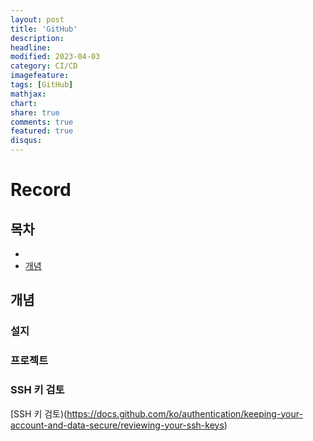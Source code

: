 ```yaml
---
layout: post
title: 'GitHub'
description:
headline:
modified: 2023-04-03
category: CI/CD
imagefeature:
tags: [GitHub]
mathjax:
chart:
share: true
comments: true
featured: true
disqus:
---
```


# Record

## 목차

-   [](#)
-   [개념](#개념)

## 개념

### 설지

### 프로젝트

### SSH 키 검토

[SSH 키 검토)(https://docs.github.com/ko/authentication/keeping-your-account-and-data-secure/reviewing-your-ssh-keys)
